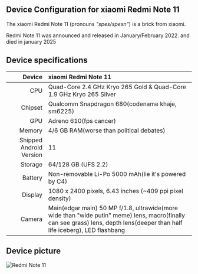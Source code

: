 ## Device Configuration for xiaomi Redmi Note 11

The xiaomi Redmi Note 11 (pronouns _"spes/spesn"_) is a brick from xiaomi.

Redmi Note 11 was announced and released in January/February 2022. and died in january 2025

## Device specifications

 Device       | xiaomi Redmi Note 11
 -----------: | :-------------------------------------------------- 
 CPU | Quad-Core 2.4 GHz Kryo 265 Gold & Quad-Core 1.9 GHz Kryo 265 Silver
Chipset | Qualcomm Snapdragon 680(codename khaje, sm6225)
GPU | Adreno 610(fps cancer)
Memory | 4/6 GB RAM(worse than political debates)
Shipped Android Version | 11
Storage | 64/128 GB (UFS 2.2)
Battery | Non-removable Li-Po 5000 mAh(lie it's powered by C4)
Display | 1080 x 2400 pixels, 6.43 inches (~409 ppi pixel density)
Camera | Main(edgar main) 50 MP f/1.8, ultrawide(more wide than "wide putin" meme) lens, macro(finally can see grass) lens, depth lens(deeper than half life iceberg), LED flashbang

## Device picture
![Redmi Note 11](https://i01.appmifile.com/webfile/globalimg/xm_event/jp/5dcef8e4f221e663f6c414c40d67bdf6.png?thumb=1&w=1044&h=696&width=1044&height=710)
